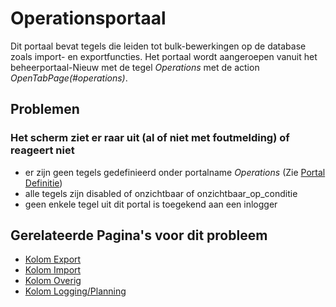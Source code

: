 # Operationsportaal

Dit portaal bevat tegels die leiden tot bulk-bewerkingen op de database zoals import- en exportfuncties.
Het portaal wordt aangeroepen vanuit het beheerportaal-Nieuw met de tegel _Operations_ met de action _OpenTabPage(#operations)_.

## Problemen

### Het scherm ziet er raar uit (al of niet met foutmelding) of reageert niet

- er zijn geen tegels gedefinieerd onder portalname _Operations_ (Zie [Portal Definitie](/docs/instellen_inrichten/portaldefinitie/README.md))
- alle tegels zijn disabled of onzichtbaar of onzichtbaar_op_conditie
- geen enkele tegel uit dit portal is toegekend aan een inlogger

## Gerelateerde Pagina's voor dit probleem

- [Kolom Export](/docs/probleemoplossing/portalen_en_moduleschermen/operationsportaal/kolom_export.md)
- [Kolom Import](/docs/probleemoplossing/portalen_en_moduleschermen/operationsportaal/kolom_import.md)
- [Kolom Overig](/docs/probleemoplossing/portalen_en_moduleschermen/operationsportaal/kolom_overig.md)
- [Kolom Logging/Planning](/docs/probleemoplossing/portalen_en_moduleschermen/operationsportaal/kolom_loggingplanning.md)
